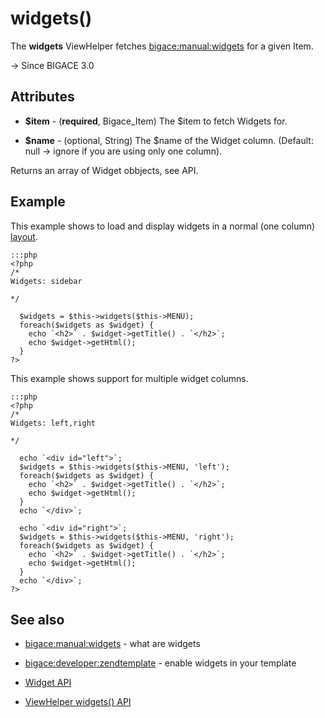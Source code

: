 # widgets()

The **widgets** ViewHelper fetches [bigace:manual:widgets](bigace/manual/widgets) for a given Item.

-> Since BIGACE 3.0

## Attributes


*  **$item** - (__required__, Bigace_Item)
    The $item to fetch Widgets for.

*  **$name** - (optional, String)
    The $name of the Widget column. (Default: null -> ignore if you are using only one column).

Returns an array of Widget obbjects, see API.
    
## Example

This example shows to load and display widgets in a normal (one column) [layout](bigace/developer/zendtemplate).

	:::php
	<?php 
	/*
	Widgets: sidebar

	*/
	
	  $widgets = $this->widgets($this->MENU);
	  foreach($widgets as $widget) {
	    echo `<h2>` . $widget->getTitle() . `</h2>`;
	    echo $widget->getHtml();
	  }
	?>



This example shows support for multiple widget columns.

	:::php
	<?php 
	/*
	Widgets: left,right

	*/
	
	  echo `<div id="left">`;
	  $widgets = $this->widgets($this->MENU, 'left');
	  foreach($widgets as $widget) {
	    echo `<h2>` . $widget->getTitle() . `</h2>`;
	    echo $widget->getHtml();
	  }
	  echo `</div>`;
	
	  echo `<div id="right">`;
	  $widgets = $this->widgets($this->MENU, 'right');
	  foreach($widgets as $widget) {
	    echo `<h2>` . $widget->getTitle() . `</h2>`;
	    echo $widget->getHtml();
	  }
	  echo `</div>`;
	?>  


## See also


*  [bigace:manual:widgets](bigace/manual/widgets) - what are widgets

*  [bigace:developer:zendtemplate](bigace/developer/zendtemplate) - enable widgets in your template

*  [Widget API](http://dev.bigace.org/api/latest/Bigace_Widget/Bigace_Widget.html)

*  [ViewHelper widgets() API](http://dev.bigace.org/api/latest/Bigace_Zend/View_Helper/Bigace_Zend_View_Helper_Widgets.html)

